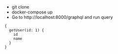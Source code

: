 - git clone
- docker-compose up
- Go to http://localhost:8000/graphql and run query
```
{
  getUser(id: 1) {
    id
    name
  }
}
```